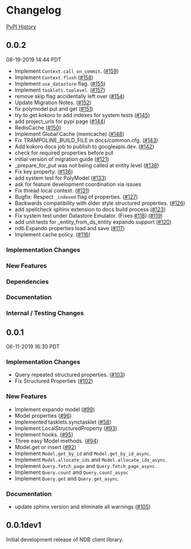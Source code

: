 # Changelog

[PyPI History][1]

[1]: https://pypi.org/project/google-cloud-ndb/#history

## 0.0.2

08-19-2019 14:44 PDT

- Implement ``Context.call_on_commit``. ([#159](https://github.com/googleapis/python-ndb/pull/159))
- Implement ``Context.flush`` ([#158](https://github.com/googleapis/python-ndb/pull/158))
- Implement ``use_datastore`` flag. ([#155](https://github.com/googleapis/python-ndb/pull/155))
- Implement ``tasklets.toplevel``. ([#157](https://github.com/googleapis/python-ndb/pull/157))
- remove skip flag accidentally left over ([#154](https://github.com/googleapis/python-ndb/pull/154))
- Update Migration Notes. ([#152](https://github.com/googleapis/python-ndb/pull/152))
- fix polymodel put and get ([#151](https://github.com/googleapis/python-ndb/pull/151))
- try to get kokoro to add indexes for system tests ([#145](https://github.com/googleapis/python-ndb/pull/145))
- add project_urls for pypi page ([#144](https://github.com/googleapis/python-ndb/pull/144))
- RedisCache ([#150](https://github.com/googleapis/python-ndb/pull/150))
- Implement Global Cache (memcache) ([#148](https://github.com/googleapis/python-ndb/pull/148))
- Fix TRAMPOLINE_BUILD_FILE in docs/common.cfg. ([#143](https://github.com/googleapis/python-ndb/pull/143))
- Add kokoro docs job to publish to googleapis.dev. ([#142](https://github.com/googleapis/python-ndb/pull/142))
- check for required properties before put
- initial version of migration guide ([#121](https://github.com/googleapis/python-ndb/pull/121))
- _prepare_for_put was not being called at entity level ([#138](https://github.com/googleapis/python-ndb/pull/138))
- Fix key property. ([#136](https://github.com/googleapis/python-ndb/pull/136))
- add system test for PolyModel ([#133](https://github.com/googleapis/python-ndb/pull/133))
- ask for feature development coordination via issues
- Fix thread local context. ([#131](https://github.com/googleapis/python-ndb/pull/131))
- Bugfix: Respect ``_indexed`` flag of properties. ([#127](https://github.com/googleapis/python-ndb/pull/127))
- Backwards compatibility with older style structured properties. ([#126](https://github.com/googleapis/python-ndb/pull/126))
- add spellcheck sphinx extension to docs build process ([#123](https://github.com/googleapis/python-ndb/pull/123))
- Fix system test under Datastore Emulator. (Fixes [#118](https://github.com/googleapis/python-ndb/pull/118)) ([#119](https://github.com/googleapis/python-ndb/pull/119))
- add unit tests for _entity_from_ds_entity expando support ([#120](https://github.com/googleapis/python-ndb/pull/120))
- ndb.Expando properties load and save ([#117](https://github.com/googleapis/python-ndb/pull/117))
- Implement cache policy. ([#116](https://github.com/googleapis/python-ndb/pull/116))

### Implementation Changes

### New Features

### Dependencies

### Documentation

### Internal / Testing Changes

## 0.0.1

06-11-2019 16:30 PDT

### Implementation Changes
- Query repeated structured properties. ([#103](https://github.com/googleapis/python-ndb/pull/103))
- Fix Structured Properties ([#102](https://github.com/googleapis/python-ndb/pull/102))

### New Features
- Implement expando model ([#99](https://github.com/googleapis/python-ndb/pull/99))
- Model properties ([#96](https://github.com/googleapis/python-ndb/pull/96))
- Implemented tasklets.synctasklet ([#58](https://github.com/googleapis/python-ndb/pull/58))
- Implement LocalStructuredProperty ([#93](https://github.com/googleapis/python-ndb/pull/93))
- Implement hooks. ([#95](https://github.com/googleapis/python-ndb/pull/95))
- Three easy Model methods. ([#94](https://github.com/googleapis/python-ndb/pull/94))
- Model.get or insert ([#92](https://github.com/googleapis/python-ndb/pull/92))
- Implement ``Model.get_by_id`` and ``Model.get_by_id_async``.
- Implement ``Model.allocate_ids`` and ``Model.allocate_ids_async``.
- Implement ``Query.fetch_page`` and ``Query.fetch_page_async``.
- Implement ``Query.count`` and ``Query.count_async``
- Implement ``Query.get`` and ``Query.get_async``.

### Documentation
- update sphinx version and eliminate all warnings ([#105](https://github.com/googleapis/python-ndb/pull/105))

## 0.0.1dev1

Initial development release of NDB client library.
